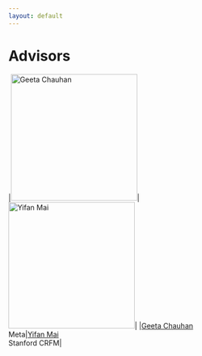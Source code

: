 ```yaml
---
layout: default
---
```


# Advisors

|<img src="https://res.cloudinary.com/crunchbase-production/image/upload/c_lpad,h_256,w_256,f_auto,q_auto:eco,dpr_1/tvugppufuuyo1ylocplg" alt="Geeta Chauhan" width="250"/>|<img src="https://yifanmai.com/img/profile_small.jpg" alt="Yifan Mai" width="250"/>|
|[Geeta Chauhan](https://www.linkedin.com/in/geetachauhan/)<br />Meta|[Yifan Mai](https://yifanmai.com/)<br />Stanford CRFM|

<br />